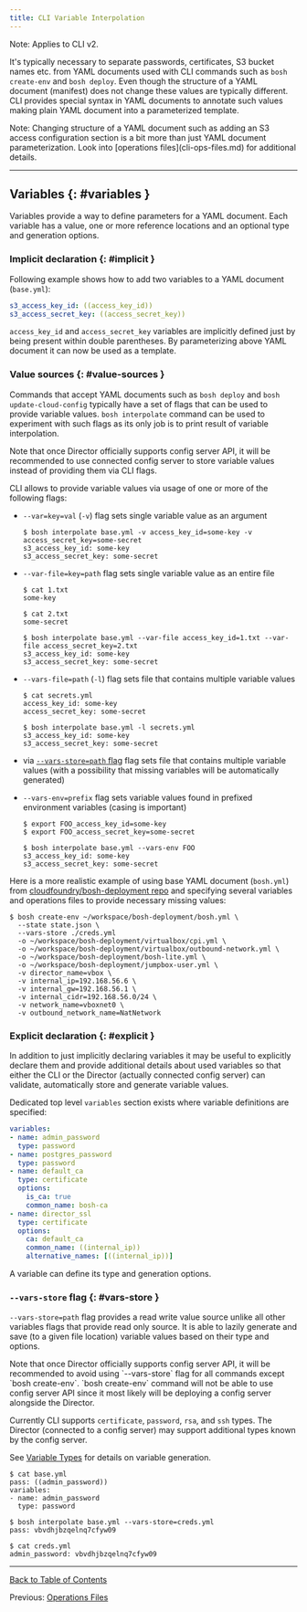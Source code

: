 ```yaml
---
title: CLI Variable Interpolation
---
```


<p class="note">Note: Applies to CLI v2.</p>

It's typically necessary to separate passwords, certificates, S3 bucket names etc. from YAML documents used with CLI commands such as `bosh create-env` and `bosh deploy`. Even though the structure of a YAML document (manifest) does not change these values are typically different. CLI provides special syntax in YAML documents to annotate such values making plain YAML document into a parameterized template.

<p class="note">Note: Changing structure of a YAML document such as adding an S3 access configuration section is a bit more than just YAML document parameterization. Look into [operations files](cli-ops-files.md) for additional details.</p>

---
##  Variables {: #variables }

Variables provide a way to define parameters for a YAML document. Each variable has a value, one or more reference locations and an optional type and generation options.

### Implicit declaration {: #implicit }

Following example shows how to add two variables to a YAML document (`base.yml`):

```yaml
s3_access_key_id: ((access_key_id))
s3_access_secret_key: ((access_secret_key))
```

`access_key_id` and `access_secret_key` variables are implicitly defined just by being present within double parentheses. By parameterizing above YAML document it can now be used as a template.

### Value sources {: #value-sources }

Commands that accept YAML documents such as `bosh deploy` and `bosh update-cloud-config` typically have a set of flags that can be used to provide variable values. `bosh interpolate` command can be used to experiment with such flags as its only job is to print result of variable interpolation.

<p class="note">Note that once Director officially supports config server API, it will be recommended to use connected config server to store variable values instead of providing them via CLI flags.</p>

CLI allows to provide variable values via usage of one or more of the following flags:

- `--var=key=val` (`-v`) flag sets single variable value as an argument

    ```shell
    $ bosh interpolate base.yml -v access_key_id=some-key -v access_secret_key=some-secret
    s3_access_key_id: some-key
    s3_access_secret_key: some-secret
    ```

- `--var-file=key=path` flag sets single variable value as an entire file

    ```shell
    $ cat 1.txt
    some-key

    $ cat 2.txt
    some-secret

    $ bosh interpolate base.yml --var-file access_key_id=1.txt --var-file access_secret_key=2.txt
    s3_access_key_id: some-key
    s3_access_secret_key: some-secret
    ```

- `--vars-file=path` (`-l`) flag sets file that contains multiple variable values

    ```shell
    $ cat secrets.yml
    access_key_id: some-key
    access_secret_key: some-secret

    $ bosh interpolate base.yml -l secrets.yml
    s3_access_key_id: some-key
    s3_access_secret_key: some-secret
    ```

- via [`--vars-store=path` flag](#vars-store) flag sets file that contains multiple variable values (with a possibility that missing variables will be automatically generated)

- `--vars-env=prefix` flag sets variable values found in prefixed environment variables (casing is important)

    ```shell
    $ export FOO_access_key_id=some-key
    $ export FOO_access_secret_key=some-secret

    $ bosh interpolate base.yml --vars-env FOO
    s3_access_key_id: some-key
    s3_access_secret_key: some-secret
    ```

Here is a more realistic example of using base YAML document (`bosh.yml`) from [cloudfoundry/bosh-deployment repo](https://github.com/cloudfoundry/bosh-deployment) and specifying several variables and operations files to provide necessary missing values:

```shell
$ bosh create-env ~/workspace/bosh-deployment/bosh.yml \
  --state state.json \
  --vars-store ./creds.yml
  -o ~/workspace/bosh-deployment/virtualbox/cpi.yml \
  -o ~/workspace/bosh-deployment/virtualbox/outbound-network.yml \
  -o ~/workspace/bosh-deployment/bosh-lite.yml \
  -o ~/workspace/bosh-deployment/jumpbox-user.yml \
  -v director_name=vbox \
  -v internal_ip=192.168.56.6 \
  -v internal_gw=192.168.56.1 \
  -v internal_cidr=192.168.56.0/24 \
  -v network_name=vboxnet0 \
  -v outbound_network_name=NatNetwork
```

### Explicit declaration {: #explicit }

In addition to just implicitly declaring variables it may be useful to explicitly declare them and provide additional details about used variables so that either the CLI or the Director (actually connected config server) can validate, automatically store and generate variable values.

Dedicated top level `variables` section exists where variable definitions are specified:

```yaml
variables:
- name: admin_password
  type: password
- name: postgres_password
  type: password
- name: default_ca
  type: certificate
  options:
    is_ca: true
    common_name: bosh-ca
- name: director_ssl
  type: certificate
  options:
    ca: default_ca
    common_name: ((internal_ip))
    alternative_names: [((internal_ip))]
```

A variable can define its type and generation options.

### `--vars-store` flag {: #vars-store }

`--vars-store=path` flag provides a read write value source unlike all other variables flags that provide read only source. It is able to lazily generate and save (to a given file location) variable values based on their type and options.

<p class="note">Note that once Director officially supports config server API, it will be recommended to avoid using `--vars-store` flag for all commands except `bosh create-env`. `bosh create-env` command will not be able to use config server API since it most likely will be deploying a config server alongside the Director.</p>

Currently CLI supports `certificate`, `password`, `rsa`, and `ssh` types. The Director (connected to a config server) may support additional types known by the config server.

See [Variable Types](variable-types.md) for details on variable generation.

```shell
$ cat base.yml
pass: ((admin_password))
variables:
- name: admin_password
  type: password

$ bosh interpolate base.yml --vars-store=creds.yml
pass: vbvdhjbzqelnq7cfyw09

$ cat creds.yml
admin_password: vbvdhjbzqelnq7cfyw09
```

---
[Back to Table of Contents](index.md#cpi-config)

Previous: [Operations Files](cli-ops-files.md)
